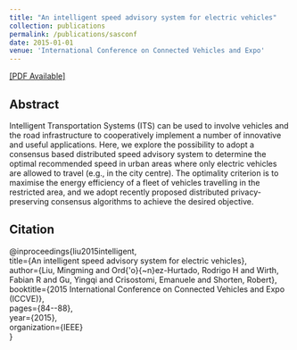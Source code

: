 ```yaml
---
title: "An intelligent speed advisory system for electric vehicles"
collection: publications
permalink: /publications/sasconf
date: 2015-01-01
venue: 'International Conference on Connected Vehicles and Expo'
---
```


[[PDF Available]](http://ming2liu.github.io/files/sasconf.pdf)

## Abstract

Intelligent Transportation Systems (ITS) can be
used to involve vehicles and the road infrastructure to cooperatively
implement a number of innovative and useful applications.
Here, we explore the possibility to adopt a consensus based
distributed speed advisory system to determine the optimal
recommended speed in urban areas where only electric vehicles
are allowed to travel (e.g., in the city centre). The optimality
criterion is to maximise the energy efficiency of a fleet of vehicles
travelling in the restricted area, and we adopt recently proposed
distributed privacy-preserving consensus algorithms to achieve
the desired objective.

## Citation

@inproceedings{liu2015intelligent, <br>
  title={An intelligent speed advisory system for electric vehicles},<br>
  author={Liu, Mingming and Ord{\'o}{\~n}ez-Hurtado, Rodrigo H and Wirth, Fabian R and Gu, Yingqi and Crisostomi, Emanuele and Shorten, Robert},<br>
  booktitle={2015 International Conference on Connected Vehicles and Expo (ICCVE)},<br>
  pages={84--88},<br>
  year={2015},<br>
  organization={IEEE} <br>
}